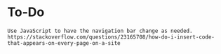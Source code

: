 


# To-Do

    Use JavaScript to have the navigation bar change as needed.
    https://stackoverflow.com/questions/23165708/how-do-i-insert-code-that-appears-on-every-page-on-a-site

